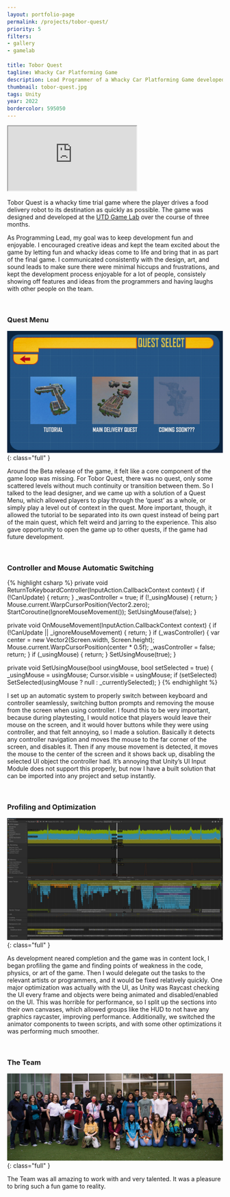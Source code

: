 ```yaml
---
layout: portfolio-page
permalink: /projects/tobor-quest/
priority: 5
filters:
- gallery
- gamelab

title: Tobor Quest
tagline: Whacky Car Platforming Game
description: Lead Programmer of a Whacky Car Platforming Game developed by a team of 40+ students at UTD.
thumbnail: tobor-quest.jpg
tags: Unity
year: 2022
bordercolor: 595050
---
```


<iframe class="full aspect16-9" src="https://www.youtube.com/embed/sdNzyZh9RNU?autoplay=1&mute=1&loop=1&list=PLRNKKzTiLuHQo_nG3suXDMp9r3IJNDwYE" allowfullscreen></iframe>

Tobor Quest is a whacky time trial game where the player drives a food delivery robot to its destination as quickly as possible. The game was designed and developed at the [UTD Game Lab]({{site.url}}/game-lab/) over the course of three months.

As Programming Lead, my goal was to keep development fun and enjoyable. I encouraged creative ideas and kept the team excited about the game by letting fun and whacky ideas come to life and bring that in as part of the final game. I communicated consistently with the design, art, and sound leads to make sure there were minimal hiccups and frustrations, and kept the development process enjoyable for a lot of people, consistely showing off features and ideas from the programmers and having laughs with other people on the team.

<br>

### Quest Menu

![](quest-menu.jpg){: class="full" }

Around the Beta release of the game, it felt like a core component of the game loop was missing. For Tobor Quest, there was no quest, only some scattered levels without much continuity or transition between them. So I talked to the lead designer, and we came up with a solution of a Quest Menu, which allowed players to play through the ‘quest’ as a whole, or simply play a level out of context in the quest. More important, though, it allowed the tutorial to be separated into its own quest instead of being part of the main quest, which felt weird and jarring to the experience. This also gave opportunity to open the game up to other quests, if the game had future development.

<br>

### Controller and Mouse Automatic Switching

{% highlight csharp %}
private void ReturnToKeyboardController(InputAction.CallbackContext context)
{
    if (!CanUpdate)
    {
        return;
    }
    _wasController = true;
    if (!_usingMouse)
    {
        return;
    }
    Mouse.current.WarpCursorPosition(Vector2.zero);
    StartCoroutine(IgnoreMouseMovement());
    SetUsingMouse(false);
}

private void OnMouseMovement(InputAction.CallbackContext context)
{
    if (!CanUpdate || _ignoreMouseMovement)
    {
        return;
    }
    if (_wasController)
    {
        var center = new Vector2(Screen.width, Screen.height);
        Mouse.current.WarpCursorPosition(center * 0.5f);
        _wasController = false;
        return;
    }
    if (_usingMouse)
    {
        return;
    }
    SetUsingMouse(true);
}

private void SetUsingMouse(bool usingMouse, bool setSelected = true)
{
    _usingMouse = usingMouse;
    Cursor.visible = usingMouse;
    if (setSelected) SetSelected(usingMouse ? null : _currentlySelected);
}
{% endhighlight %}

I set up an automatic system to properly switch between keyboard and controller seamlessly, switching button prompts and removing the mouse from the screen when using controller. I found this to be very important, because during playtesting, I would notice that players would leave their mouse on the screen, and it would hover buttons while they were using controller, and that felt annoying, so I made a solution. Basically it detects any controller navigation and moves the mouse to the far corner of the screen, and disables it. Then if any mouse movement is detected, it moves the mouse to the center of the screen and it shows back up, disabling the selected UI object the controller had. It’s annoying that Unity’s UI Input Module does not support this properly, but now I have a built solution that can be imported into any project and setup instantly.

<br>

### Profiling and Optimization

![](unity-profiler.jpg){: class="full" }

As development neared completion and the game was in content lock, I began profiling the game and finding points of weakness in the code, physics, or art of the game. Then I would delegate out the tasks to the relevant artists or programmers, and it would be fixed relatively quickly. One major optimization was actually with the UI, as Unity was Raycast checking the UI every frame and objects were being animated and disabled/enabled on the UI. This was horrible for performance, so I split up the sections into their own canvases, which allowed groups like the HUD to not have any graphics raycaster, improving performance. Additionally, we switched the animator components to tween scripts, and with some other optimizations it was performing much smoother.

<br>

### The Team

![](tobor-quest-team.jpg){: class="full" }

The Team was all amazing to work with and very talented. It was a pleasure to bring such a fun game to reality.
